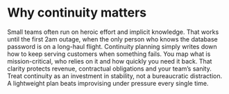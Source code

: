 # Why continuity matters

Small teams often run on heroic effort and implicit knowledge. That works until the first 2am outage, when the only person who knows the database password is on a long-haul flight. Continuity planning simply writes down how to keep serving customers when something fails. You map what is mission-critical, who relies on it and how quickly you need it back. That clarity protects revenue, contractual obligations and your team’s sanity. Treat continuity as an investment in stability, not a bureaucratic distraction. A lightweight plan beats improvising under pressure every single time.
